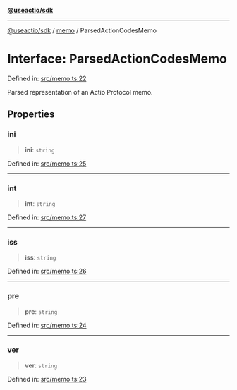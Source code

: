 [**@useactio/sdk**](../../README.md)

***

[@useactio/sdk](../../modules.md) / [memo](../README.md) / ParsedActionCodesMemo

# Interface: ParsedActionCodesMemo

Defined in: [src/memo.ts:22](https://github.com/useactio/sdk/blob/05c3f60504530bc924eb1866a55e5825e99fa486/src/memo.ts#L22)

Parsed representation of an Actio Protocol memo.

## Properties

### ini

> **ini**: `string`

Defined in: [src/memo.ts:25](https://github.com/useactio/sdk/blob/05c3f60504530bc924eb1866a55e5825e99fa486/src/memo.ts#L25)

***

### int

> **int**: `string`

Defined in: [src/memo.ts:27](https://github.com/useactio/sdk/blob/05c3f60504530bc924eb1866a55e5825e99fa486/src/memo.ts#L27)

***

### iss

> **iss**: `string`

Defined in: [src/memo.ts:26](https://github.com/useactio/sdk/blob/05c3f60504530bc924eb1866a55e5825e99fa486/src/memo.ts#L26)

***

### pre

> **pre**: `string`

Defined in: [src/memo.ts:24](https://github.com/useactio/sdk/blob/05c3f60504530bc924eb1866a55e5825e99fa486/src/memo.ts#L24)

***

### ver

> **ver**: `string`

Defined in: [src/memo.ts:23](https://github.com/useactio/sdk/blob/05c3f60504530bc924eb1866a55e5825e99fa486/src/memo.ts#L23)

